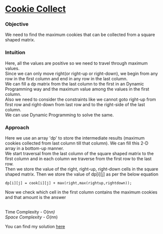 # [Cookie Collect](https://github.com/dscnsec/DSC-NSEC-Algorithms/blob/master/7.%20Dynamic%20Programming/cookie_collect/cookie_collect.md)

### Objective

We need to find the maximum cookies that can be collected from a square shaped matrix.

### Intuition

Here, all the values are positive so we need to travel through maximum values. <br>
Since we can only move right(or right-up or right-down), we begin from any row in the first column and end in any row in the last column.<br>
We can fill a dp matrix from the last column to the first in an Dynamic Programming way and the maximum value among the values in the first column.<br>
Also we need to consider the constraints like we cannot goto right-up from first row and right-down from last row and to the right-side of the last column.<br>
We can use Dynamic Programming to solve the same.

### Approach

Here  we use an array 'dp' to store the intermediate results (maximum cookies collected from last column till that column). We can fill this 2-D array in a bottom-up manner.<br>
We start traversal from the last column of the square shaped matrix to the first column and in each column we traverse from the first row to the last row.<br>
Then we store the value of the right, right-up, right-down cells in the square shaped matrix. Then we store the value of dp[i][j] as per the below equation
```
dp[i][j] = cook[i][j] + max(right,max(rightup,rightdown));
```

Now we check which cell in the first column contains the maximum cookies and that amount is the answer
<br><br>

Time Complexity - O(n*n) <br>
Space Complexity - O(n*n) <br>


You can find my solution [here](https://github.com/dscnsec/DSC-NSEC-Algorithms/blob/master/7.%20Dynamic%20Programming/cookie_collect/cookie_collect_harikrishnan.cpp)
